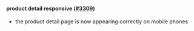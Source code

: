 #### product detail responsive ([#3309](https://github.com/shopsys/shopsys/pull/3309))

-   the product detail page is now appearing correctly on mobile phones
